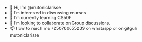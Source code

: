 - 👋 Hi, I’m @mutoniclarisse
- 👀 I’m interested in discussing courses
- 🌱 I’m currently learning CS50P
- 💞️ I’m looking to collaborate on Group discussions.
- 📫 How to reach me +250786655239 on whatsapp or on gitguh mutoniclarisse

<!---
mutoniclaisse/mutoniclaisse is a ✨ special ✨ repository because its `README.md` (this file) appears on your GitHub profile.
You can click the Preview link to take a look at your changes.
--->
